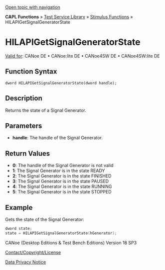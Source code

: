 [Open topic with navigation](../../../../../CANoeDEFamily.htm#Topics/CAPLFunctions/Test/Functions/CAPLfunctionHILAPIGetSignalGeneratorState.md)

**CAPL Functions** » [Test Service Library](../CAPLfunctionsTSLOverview.md) » [Stimulus Functions](../CAPLfunctionsTSLStimulusOverview.md) » HILAPIGetSignalGeneratorState

# HILAPIGetSignalGeneratorState

[Valid for](../../../Shared/FeatureAvailability.md): CANoe DE • CANoe:lite DE • CANoe4SW DE • CANoe4SW:lite DE

## Function Syntax

```
dword HILAPIGetSignalGeneratorState(dword handle);
```

## Description

Returns the state of a Signal Generator.

## Parameters

- **handle**: The handle of the Signal Generator.

## Return Values

- **0**: The handle of the Signal Generator is not valid
- **1**: The Signal Generator is in the state READY
- **2**: The Signal Generator is in the state FINISHED
- **3**: The Signal Generator is in the state PAUSED
- **4**: The Signal Generator is in the state RUNNING
- **5**: The Signal Generator is in the state STOPPED

## Example

Gets the state of the Signal Generator:

```c
dword state;
state = HILAPIGetSignalGeneratorState(hGenerator);
```

CANoe (Desktop Editions & Test Bench Editions) Version 18 SP3

[Contact/Copyright/License](../../../Shared/ContactCopyrightLicense.md)

[Data Privacy Notice](https://www.vector.com/int/en/company/get-info/privacy-policy/)
